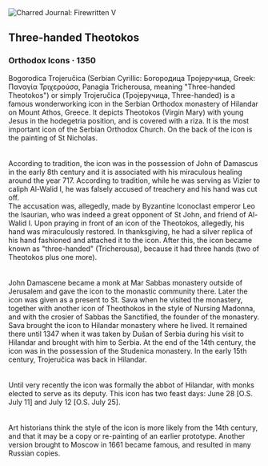 <div class="artwork-of-the-day">
  <div class="container">
    <div class="img-wrapper">
      <img
        src="https://uploads4.wikiart.org/00332/images/orthodox-icons/8.jpg!Large.jpg"
        alt="Charred Journal: Firewritten V" />
    </div>
    <div class="artwork-detail">
      <div class="artwork-origin"> 
        <h2 class="artwork-name">Three-handed Theotokos</h2>
        <h3 class="artist">
          Orthodox Icons
                    ·  1350
        </h3>
      </div>
      <p class="description">
        <span class="artwork-description-text ng-binding" ng-bind-html="viewModel.ArtworkOfTheDay.Description | unsafe">Bogorodica Trojeručica (Serbian Cyrillic: Богородица Тројеручица, Greek: Παναγία Τριχερούσα, Panagia Tricherousa, meaning "Three-handed Theotokos") or simply Trojeručica (Тројеручица, Three-handed) is a famous wonderworking icon in the Serbian Orthodox monastery of Hilandar on Mount Athos, Greece. It depicts Theotokos (Virgin Mary) with young Jesus in the hodegetria position, and is covered with a riza. It is the most important icon of the Serbian Orthodox Church. On the back of the icon is the painting of St Nicholas.<br>
<br>
<br>According to tradition, the icon was in the possession of John of Damascus in the early 8th century and it is associated with his miraculous healing around the year 717. According to tradition, while he was serving as Vizier to caliph Al-Walid I, he was falsely accused of treachery and his hand was cut off. <br>The accusation was, allegedly, made by Byzantine Iconoclast emperor Leo the Isaurian, who was indeed a great opponent of St John, and friend of Al-Walid I. Upon praying in front of an icon of the Theotokos, allegedly, his hand was miraculously restored. In thanksgiving, he had a silver replica of his hand fashioned and attached it to the icon. After this, the icon became known as "three-handed" (Tricherousa), because it had three hands (two of Theotokos plus one more).<br>
<br>
<br>John Damascene became a monk at Mar Sabbas monastery outside of Jerusalem and gave the icon to the monastic community there. Later the icon was given as a present to St. Sava when he visited the monastery, together with another icon of Theothokos in the style of Nursing Madonna, and with the crosier of Sabbas the Sanctified, the founder of the monastery. Sava brought the icon to Hilandar monastery where he lived. It remained there until 1347 when it was taken by Dušan of Serbia during his visit to Hilandar and brought with him to Serbia. At the end of the 14th century, the icon was in the possession of the Studenica monastery. In the early 15th century, Trojeručica was back in Hilandar.<br>
<br>
<br>Until very recently the icon was formally the abbot of Hilandar, with monks elected to serve as its deputy. This icon has two feast days: June 28&nbsp;[O.S. July 11] and July 12&nbsp;[O.S. July 25].<br>
<br>
<br>Art historians think the style of the icon is more likely from the 14th century, and that it may be a copy or re-painting of an earlier prototype. Another version brought to Moscow in 1661 became famous, and resulted in many Russian copies.<br></span>
                        <div class="text-shadow-container" ng-show="showShadow" style=""></div>
      </p>
    </div>
  </div>

</div>
